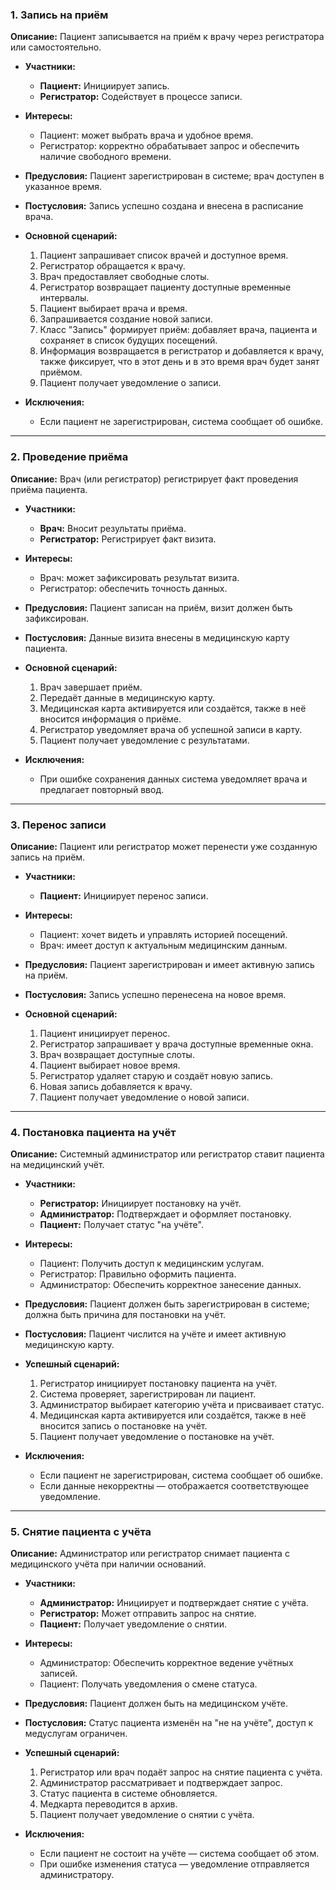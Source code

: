 ### **1. Запись на приём**

**Описание:** Пациент записывается на приём к врачу через регистратора или самостоятельно.

* **Участники:**

  * **Пациент:** Инициирует запись.
  * **Регистратор:** Содействует в процессе записи.

* **Интересы:**

  * Пациент: может выбрать врача и удобное время.
  * Регистратор: корректно обрабатывает запрос и обеспечить наличие свободного времени.

* **Предусловия:** Пациент зарегистрирован в системе; врач доступен в указанное время.

* **Постусловия:** Запись успешно создана и внесена в расписание врача.

* **Основной сценарий:**

  1) Пациент запрашивает список врачей и доступное время.
  2) Регистратор обращается к врачу.
  3) Врач предоставляет свободные слоты.
  4) Регистратор возвращает пациенту доступные временные интервалы.
  5) Пациент выбирает врача и время.
  6) Запрашивается создание новой записи.
  7) Класс "Запись" формирует приём: добавляет врача, пациента и сохраняет в список будущих посещений.
  8) Информация возвращается в регистратор и добавляется к врачу, также фиксирует, что в этот день и в это время врач будет занят приёмом.
  9) Пациент получает уведомление о записи.

* **Исключения:**

  * Если пациент не зарегистрирован, система сообщает об ошибке.
---

### **2. Проведение приёма**

**Описание:** Врач (или регистратор) регистрирует факт проведения приёма пациента.

* **Участники:**

  * **Врач:** Вносит результаты приёма.
  * **Регистратор:** Регистрирует факт визита.

* **Интересы:**

  * Врач: может зафиксировать результат визита.
  * Регистратор: обеспечить точность данных.

* **Предусловия:** Пациент записан на приём, визит должен быть зафиксирован.

* **Постусловия:** Данные визита внесены в медицинскую карту пациента.

* **Основной сценарий:**

  1) Врач завершает приём.
  2) Передаёт данные в медицинскую карту.
  3) Медицинская карта активируется или создаётся, также в неё вносится информация о приёме.
  4) Регистратор уведомляет врача об успешной записи в карту.
  5) Пациент получает уведомление с результатами.

* **Исключения:**

  * При ошибке сохранения данных система уведомляет врача и предлагает повторный ввод.

---

### **3. Перенос записи**

**Описание:** Пациент или регистратор может перенести уже созданную запись на приём.

* **Участники:**

  * **Пациент:** Инициирует перенос записи.

* **Интересы:**

  * Пациент: хочет видеть и управлять историей посещений.
  * Врач: имеет доступ к актуальным медицинским данным.

* **Предусловия:** Пациент зарегистрирован и имеет активную запись на приём.

* **Постусловия:** Запись успешно перенесена на новое время.

* **Основной сценарий:**

  1) Пациент инициирует перенос.
  2) Регистратор запрашивает у врача доступные временные окна.
  3) Врач возвращает доступные слоты.
  4) Пациент выбирает новое время.
  5) Регистратор удаляет старую и создаёт новую запись.
  6) Новая запись добавляется к врачу.
  7) Пациент получает уведомление о новой записи.

---

### **4. Постановка пациента на учёт**

**Описание:** Системный администратор или регистратор ставит пациента на медицинский учёт.

* **Участники:**

  * **Регистратор:** Инициирует постановку на учёт.
  * **Администратор:** Подтверждает и оформляет постановку.
  * **Пациент:** Получает статус "на учёте".

* **Интересы:**

  * Пациент: Получить доступ к медицинским услугам.
  * Регистратор: Правильно оформить пациента.
  * Администратор: Обеспечить корректное занесение данных.

* **Предусловия:** Пациент должен быть зарегистрирован в системе; должна быть причина для постановки на учёт.

* **Постусловия:** Пациент числится на учёте и имеет активную медицинскую карту.

* **Успешный сценарий:**

  1) Регистратор инициирует постановку пациента на учёт.
  2) Система проверяет, зарегистрирован ли пациент.
  3) Администратор выбирает категорию учёта и присваивает статус.
  4) Медицинская карта активируется или создаётся, также в неё вносится запись о постановке на учёт.
  5) Пациент получает уведомление о постановке на учёт.

* **Исключения:**

  * Если пациент не зарегистрирован, система сообщает об ошибке.
  * Если данные некорректны — отображается соответствующее уведомление.

---

### **5. Снятие пациента с учёта**

**Описание:** Администратор или регистратор снимает пациента с медицинского учёта при наличии оснований.

* **Участники:**

  * **Администратор:** Инициирует и подтверждает снятие с учёта.
  * **Регистратор:** Может отправить запрос на снятие.
  * **Пациент:** Получает уведомление о снятии.

* **Интересы:**

  * Администратор: Обеспечить корректное ведение учётных записей.
  * Пациент: Получать уведомления о смене статуса.

* **Предусловия:** Пациент должен быть на медицинском учёте.

* **Постусловия:** Статус пациента изменён на "не на учёте", доступ к медуслугам ограничен.

* **Успешный сценарий:**

  1) Регистратор или врач подаёт запрос на снятие пациента с учёта.
  2) Администратор рассматривает и подтверждает запрос.
  3) Статус пациента в системе обновляется.
  4) Медкарта переводится в архив.
  5) Пациент получает уведомление о снятии с учёта.

* **Исключения:**

  * Если пациент не состоит на учёте — система сообщает об этом.
  * При ошибке изменения статуса — уведомление отправляется администратору.
